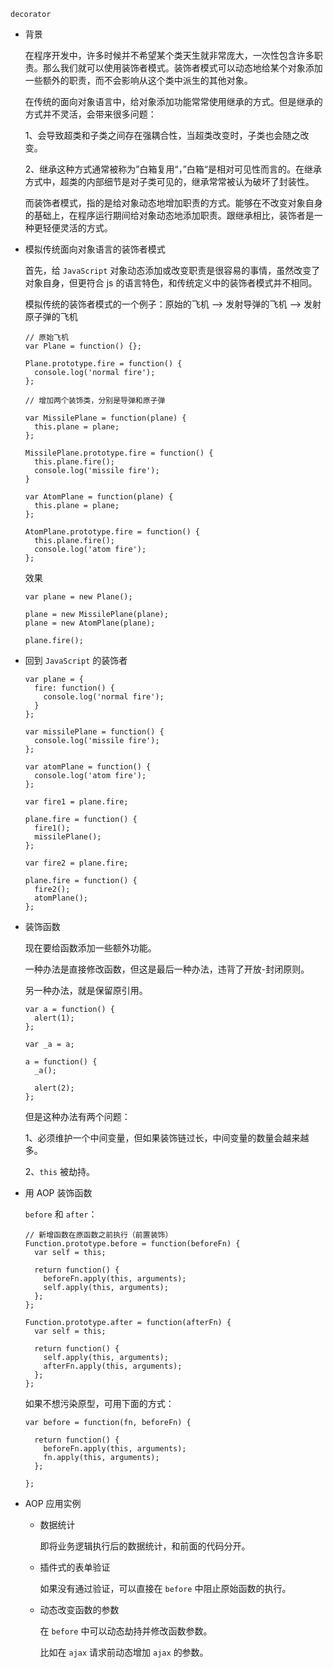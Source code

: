 `decorator`

+ 背景

  在程序开发中，许多时候并不希望某个类天生就非常庞大，一次性包含许多职责。那么我们就可以使用装饰者模式。装饰者模式可以动态地给某个对象添加一些额外的职责，而不会影响从这个类中派生的其他对象。

  在传统的面向对象语言中，给对象添加功能常常使用继承的方式。但是继承的方式并不灵活，会带来很多问题：

  1、会导致超类和子类之间存在强耦合性，当超类改变时，子类也会随之改变。

  2、继承这种方式通常被称为”白箱复用“，”白箱“是相对可见性而言的。在继承方式中，超类的内部细节是对子类可见的，继承常常被认为破坏了封装性。

  而装饰者模式，指的是给对象动态地增加职责的方式。能够在不改变对象自身的基础上，在程序运行期间给对象动态地添加职责。跟继承相比，装饰者是一种更轻便灵活的方式。

+ 模拟传统面向对象语言的装饰者模式

  首先，给 `JavaScript` 对象动态添加或改变职责是很容易的事情，虽然改变了对象自身，但更符合 js 的语言特色，和传统定义中的装饰者模式并不相同。

  模拟传统的装饰者模式的一个例子：原始的飞机 --> 发射导弹的飞机 --> 发射原子弹的飞机

  ```
  // 原始飞机
  var Plane = function() {};

  Plane.prototype.fire = function() {
    console.log('normal fire');
  };

  // 增加两个装饰类，分别是导弹和原子弹

  var MissilePlane = function(plane) {
    this.plane = plane;
  };

  MissilePlane.prototype.fire = function() {
    this.plane.fire();
    console.log('missile fire');
  }

  var AtomPlane = function(plane) {
    this.plane = plane;
  };

  AtomPlane.prototype.fire = function() {
    this.plane.fire();
    console.log('atom fire');
  };
  ```

  效果

  ```
  var plane = new Plane();

  plane = new MissilePlane(plane);
  plane = new AtomPlane(plane);

  plane.fire();
  ```

+ 回到 `JavaScript` 的装饰者

  ```
  var plane = {
    fire: function() {
      console.log('normal fire');
    }
  };

  var missilePlane = function() {
    console.log('missile fire');
  };

  var atomPlane = function() {
    console.log('atom fire');
  };

  var fire1 = plane.fire;

  plane.fire = function() {
    fire1();
    missilePlane();
  };

  var fire2 = plane.fire;

  plane.fire = function() {
    fire2();
    atomPlane();
  };
  ```

+ 装饰函数

  现在要给函数添加一些额外功能。

  一种办法是直接修改函数，但这是最后一种办法，违背了开放-封闭原则。

  另一种办法，就是保留原引用。

  ```
  var a = function() {
    alert(1);
  };

  var _a = a;

  a = function() {
    _a();

    alert(2);
  };
  ```

  但是这种办法有两个问题：

  1、必须维护一个中间变量，但如果装饰链过长，中间变量的数量会越来越多。

  2、`this` 被劫持。

+ 用 AOP 装饰函数

  `before` 和 `after`：

  ```
  // 新增函数在原函数之前执行（前置装饰）
  Function.prototype.before = function(beforeFn) {
    var self = this;

    return function() {
      beforeFn.apply(this, arguments);
      self.apply(this, arguments);
    };
  };

  Function.prototype.after = function(afterFn) {
    var self = this;
    
    return function() {
      self.apply(this, arguments);
      afterFn.apply(this, arguments);
    };
  };
  ```

  如果不想污染原型，可用下面的方式：

  ```
  var before = function(fn, beforeFn) {
  
    return function() {
      beforeFn.apply(this, arguments);
      fn.apply(this, arguments);
    };

  };
  ```

+ AOP 应用实例

  + 数据统计

    即将业务逻辑执行后的数据统计，和前面的代码分开。

  + 插件式的表单验证

    如果没有通过验证，可以直接在 `before` 中阻止原始函数的执行。

  + 动态改变函数的参数

    在 `before` 中可以动态劫持并修改函数参数。

    比如在 `ajax` 请求前动态增加 `ajax` 的参数。